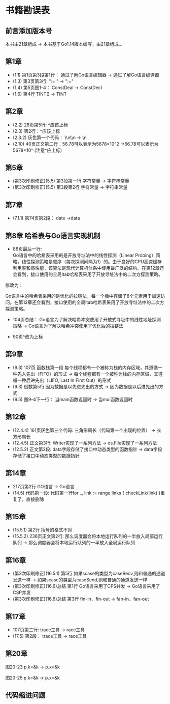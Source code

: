 # 书籍勘误表
## 前言添加版本号
本书由21章组成 ->  本书基于Go1.14版本编写，由21章组成...
## 第1章
* (1.1) 第1页第3段第1行： 通过了解Go语言编辑器 -> 通过了解Go语言编译器
* (1.3) 第3页第3行: ":= " -> ":="
* (1.4) 第5页图1-4： ConstDeal -> ConstDecl 
* (1.6) 第4行 TINT() -> TINT
## 第2章
* (2.2) 28页第5行: ^应该上标
* (2.3) 第2行：^应该上标
* (2.3.2) 灰色第一个代码： \\\n\\\n -> \n
* (2.10) 40页正文第二行：56.78可以表示为5678×10^2 ->56.78可以表示为5678×10^  (注意^应上标)

## 第5章
* (第3次印刷修正)(5.5) 第3段第一行 字符常量 -> 字符串常量
* (第3次印刷修正)(5.5) 第3段第2行 字符常量 -> 字符串常量

## 第7章
* (7.1.1) 第74页第2段： date ->data

## 第8章 哈希表与Go语言实现机制
* 86页最后一行:  
Go语言中的哈希表采用的是开放寻址法中的线性探测（Linear Probing）策略，线性探测策略是顺序（每次探测间隔为1）的。由于良好的CPU高速缓存利用率和高性能，该算法是现代计算机体系中使用最广泛的结构。在第12章还会看到，接口使用的全局itab哈希表采用了开放寻址法中的二次方探测策略。

修改为：

Go语言中的哈希表采用的是优化的拉链法，每一个桶中存储了8个元素用于加速访问。在第12章还会看到，接口使用的全局itab哈希表采用了开放寻址法中的二次方探测策略。

* 104页总结： 
Go语言为了解决哈希冲突使用了开放式寻址中的线性地址探测策略 -> Go语言为了解决哈希冲突使用了优化后的拉链法

* 90页^改为上标

## 第9章 
* (9.3) 107页 函数栈第一段
每个线程都有一个被称为栈的内存区域，其遵循一种先入先出（FIFO）的形式 -> 每个线程都有一个被称为栈的内存区域，其遵循一种后进先出（LIFO, Last In First Out）的形式
* (9.3) 倒数第5行 因为数据是以先进先出的方式 -> 因为数据是以后进先出的方式
* (9.5) 图9-4下一行： 当main函数返回时 -> 当mul函数返回时
## 第12章
* (12.4.4) 161页灰色第三个代码:  三角形周长（代码第一个出现的位置） -> 长方形周长
* (12.4.5) 正文第3行: Writer实现了一系列方法 -> os.File实现了一系列方法
* (12.5.2) 正文第2段: data字段存储了接口中动态类型的函数指针 -> data字段存储了接口中动态类型的数据指针

## 第14章
* 217页第2行 GO语言 -> Go语言
* (14.5) 代码第一段: 代码第一行for _, link := range links { checkLink(link) }重复了，直接删除 

## 第15章
* (15.5.1) 第2行 括号的格式不对
* (15.5.2) 236页正文第2行: 那么调度器会将本地运行队列的一半放入局部运行队列 -> 那么调度器会将本地运行队列的一半放入全局运行队列

## 第16章
* (第3次印刷修正)(16.5.1) 第5行 如果scase的类型为caseRecv,则和普通的通道发送一样 -> 如果scase的类型为caseSend,则和普通的通道发送一样
* (第3次印刷修正)(16.6)总结 第1行  Go语言采用了CPS并发 -> Go语言采用了CSP并发
* (第3次印刷修正)(16.6)总结 第3行  fin-in、fin-out -> fan-in、fan-out

## 第17章
* 107页第二行: trace工具 -> race工具
* (17.5)  第2段： trace工具 -> race工具
## 第20章
图20-23  p.k=&k -> p.x=&k

图20-25  p.k=&k -> p.x=&k

## 代码缩进问题

